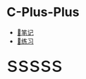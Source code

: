 # C-Plus-Plus

- [:notebook_with_decorative_cover:笔记](./note/README.md)
- [:pencil:练习](./exercise/README.md)

<font size=20>sssss</font>
